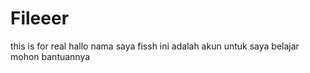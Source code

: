 # Fileeer
this is for real
hallo nama saya fissh ini adalah akun untuk saya belajar mohon bantuannya
